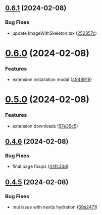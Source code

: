 ## [0.6.1](https://github.com/onesoft-sudo/sudobot-extensions-web/compare/v0.6.0...v0.6.1) (2024-02-08)


### Bug Fixes

* update ImageWithSkeleton.tsx ([252357c](https://github.com/onesoft-sudo/sudobot-extensions-web/commit/252357c5af5e529cb3856ca31dcc45c7edf50daf))



# [0.6.0](https://github.com/onesoft-sudo/sudobot-extensions-web/compare/v0.5.0...v0.6.0) (2024-02-08)


### Features

* extension installation modal ([4948919](https://github.com/onesoft-sudo/sudobot-extensions-web/commit/4948919368674dc013ee9a8af85e6f427c9101c3))



# [0.5.0](https://github.com/onesoft-sudo/sudobot-extensions-web/compare/v0.4.6...v0.5.0) (2024-02-08)


### Features

* extension downloads ([57e35c5](https://github.com/onesoft-sudo/sudobot-extensions-web/commit/57e35c5078aea79932bc9371682b8af76064e0cf))



## [0.4.6](https://github.com/onesoft-sudo/sudobot-extensions-web/compare/v0.4.5...v0.4.6) (2024-02-08)


### Bug Fixes

* final page fixups ([44fc33d](https://github.com/onesoft-sudo/sudobot-extensions-web/commit/44fc33df7a064569c70c175cc399c0f9fc40f4d7))



## [0.4.5](https://github.com/onesoft-sudo/sudobot-extensions-web/compare/v0.4.4...v0.4.5) (2024-02-08)


### Bug Fixes

* mui issue with nextjs hydration ([69a2471](https://github.com/onesoft-sudo/sudobot-extensions-web/commit/69a2471ef13ee692b988e368147c5f8c5d172653))



